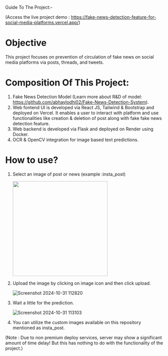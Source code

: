 Guide To The Project:-

(Access the live project demo : https://fake-news-detection-feature-for-social-media-platforms.vercel.app/)

# Objective
This project focuses on prevention of circulation of fake news on social media platforms via posts, threads, and tweets.

# Composition Of This Project:
1. Fake News Detection Model (Learn more about R&D of model: https://github.com/abhaylodhi02/Fake-News-Detection-System).
2. Web fontend UI is developed via React JS, Tailwind & Bootstrap and deployed on Vercel.
   It enables a user to interact with platform and use functionalities like creation & deletion of post along with fake
   fake news detection feature.
3. Web backend is developed via Flask and deployed on Render using Docker.
4. OCR & OpenCV integration for image based text predictions.

# How to use?

1. Select an image of post or news (example :insta_post)
   
    <img src="https://github.com/user-attachments/assets/113efa6b-28c8-4dc4-81bf-05fb3d268d9d" width="300" height="300">


2. Upload the image by clicking on image icon and then click upload.
   
   ![Screenshot 2024-10-31 112820](https://github.com/user-attachments/assets/74195378-e8a1-449f-9d2b-981a5734503e)
   

3. Wait a little for the prediction.
   
   ![Screenshot 2024-10-31 113103](https://github.com/user-attachments/assets/8ff8adb1-93c3-4771-b05f-963e0602dffd)
   
4. You can utilize the custom images available on this repository mentioned as insta_post.

(Note : Due to non premium deploy services, server may show a significant amount of time delay! But this has nothing to do with the functionality of the project.)
